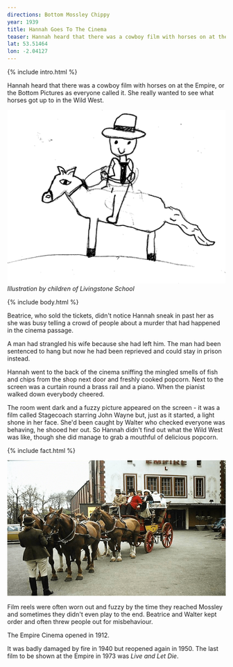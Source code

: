 ```yaml
---
directions: Bottom Mossley Chippy
year: 1939
title: Hannah Goes To The Cinema
teaser: Hannah heard that there was a cowboy film with horses on at the Empire, or the Bottom Pictures as everyone called it.
lat: 53.51464
lon: -2.04127
---
```


{% include intro.html %}

Hannah heard that there was a cowboy film with horses on at the Empire, or the Bottom Pictures as everyone called it. She really wanted to see what horses got up to in the Wild West.

![Illustration by children of Livingstone School](/images/stops/horse/Trail_Horse_5.png)
_Illustration by children of Livingstone School_

{% include body.html %}

Beatrice, who sold the tickets, didn't notice Hannah sneak in past her as she was busy telling a crowd of people about a murder that had happened in the cinema passage.

A man had strangled his wife because she had left him. The man had been sentenced to hang but now he had been reprieved and could stay in prison instead.

Hannah went to the back of the cinema sniffing the mingled smells of fish and chips from the shop next door and freshly cooked popcorn. Next to the screen was a curtain round a brass rail and a piano. When the pianist walked down everybody cheered. 

The room went dark and a fuzzy picture appeared on the screen - it was a film called Stagecoach starring John Wayne but, just as it started, a light shone in her face. She'd been caught by Walter who checked everyone was behaving, he shooed her out. So Hannah didn't find out what the Wild West was like, though she did manage to grab a mouthful of delicious popcorn.

{% include fact.html %}

![Empire staff ready for Mossley Carnival](/images/stops/horse/Trail_Horse_5b.png)

Film reels were often worn out and fuzzy by the time they reached Mossley and sometimes they didn't even play to the end. Beatrice and Walter kept order and often threw people out for misbehaviour.

The Empire Cinema opened in 1912.

It was badly damaged by fire in 1940 but reopened again in 1950. The last film to be shown at the Empire in 1973 was _Live and Let Die_.